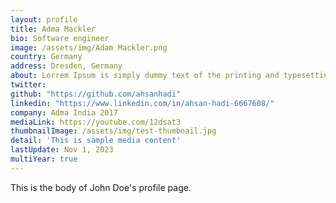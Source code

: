```yaml
---
layout: profile
title: Adma Mackler
bio: Software engineer
image: /assets/img/Adam Mackler.png
country: Germany
address: Dresden, Germany
about: Lorrem Ipsum is simply dummy text of the printing and typesetting industry. Lorem Ipsum has been the industry's standard dummy text ever since the 1500s, when an unknown printer took a galley of type and scrambled it to make a type specimen book. It has survived not only five centuries, but also 
twitter: 
github: "https://github.com/ahsanhadi"
linkedin: "https://www.linkedin.com/in/ahsan-hadi-6667608/"
company: Adma India 2017
mediaLink: https://youtube.com/12dsat3
thumbnailImage: /assets/img/test-thumbnail.jpg
detail: 'This is sample media content'
lastUpdate: Nov 1, 2023
multiYear: true
---
```


This is the body of John Doe's profile page.
